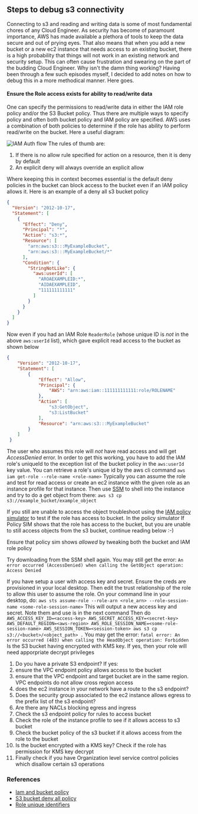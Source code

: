 ## Steps to debug s3 connectivity

Connecting to s3 and reading and writing data is some of most fundamental chores of any Cloud Engineer. 
As security has become of paramount importance, AWS has made available a plethora of tools to keep the data secure and out of prying eyes. That also means that when you add a new bucket 
or a new ec2 instance that needs access to an existing bucket, there is a high probability that things will not work in an existing network and security setup.
This can often cause frustration and swearing on the part of the budding Cloud Engineer. Why isn't the damn thing working? 
Having been through a few such episodes myself, I decided to add notes on how to debug this in a more methodical manner. Here goes.

#### Ensure the Role access exists for ability to read/write data
One can specify the permissions to read/write data in either the IAM role policy and/or the S3 Bucket policy. Thus there are multiple ways to specify policy and often both bucket policy and IAM policy are specified. AWS uses a combination of both policies to determine if the role has ability to perform read/write on the bucket. Here a useful diagram: 

![IAM Auth flow](https://user-images.githubusercontent.com/5314200/113523658-f59aeb80-955d-11eb-9075-35116624412c.png)
The rules of thumb are:
1. If there is no allow rule specified for action on a resource, then it is deny by default
2. An explicit deny will always override an explicit allow

Where keeping this in context becomes essential is the default deny policies in the bucket can block access to the bucket even if an IAM policy allows it.
Here is an example of a deny all s3 bucket policy
```json
{
  "Version": "2012-10-17",
  "Statement": [
    {
      "Effect": "Deny",
      "Principal": "*",
      "Action": "s3:*",
      "Resource": [
        "arn:aws:s3:::MyExampleBucket",
        "arn:aws:s3:::MyExampleBucket/*"
      ],
      "Condition": {
        "StringNotLike": {
          "aws:userId": [
            "AROAEXAMPLEID:*",
            "AIDAEXAMPLEID",
            "111111111111"
          ]
        }
      }
    }
  ]
}
```
Now even if you had an IAM Role `ReaderRole` (whose unique ID is *not* in the above `aws:userId` list), which gave explicit read access to the bucket as shown below
```json
{
    "Version": "2012-10-17",
    "Statement": [
        {
            "Effect": "Allow",
            "Principal": {
                "AWS": "arn:aws:iam::111111111111:role/ROLENAME"
            },
            "Action": [
                "s3:GetObject",
                "s3:ListBucket"
            ],
            "Resource": "arn:aws:s3:::MyExampleBucket"
        }
    ]
 }
```
The user who assumes this role will *not* have read access and will get *AccessDenied* error.
In order to get this working, you have to add the IAM role's uniqueId to the exception list of the bucket policy in the `aws:userId` key value.
You can retrieve a role's unique id by the aws cli command `aws iam get-role --role-name <role-name>`
Typically you can assume the role and test for read access or create an ec2 instance with the given role as an instance profile for that instance.
Then use [SSM](https://docs.aws.amazon.com/systems-manager/latest/userguide/session-manager-working-with-sessions-start.html#start-ec2-console) to shell into the instance and try to do a get object from there: `aws s3 cp s3://example_bucket/example_object`

If you still are unable to access the object troubleshoot using the [IAM policy simulator](https://policysim.aws.amazon.com/) to test if the role has access to bucket.
In the policy simulator 
If Policy SIM shows that the role has access to the bucket, but you are unable to still access objects from the s3 bucket, continue reading below :-) 

Ensure that policy sim shows *allowed* by tweaking both the bucket and IAM role policy

Try downloading from the SSM shell again. 
You may still get the error:
`An error occurred (AccessDenied) when calling the GetObject operation: Access Denied`


If you have setup a user with access key and secret. Ensure the creds are provisioned in your local desktop. Then edit the trust relationship of the role to allow this user to assume the role. 
On your command line in your desktop, do: `aws sts assume-role --role-arn <role_arn> --role-session-name <some-role-session-name>`
This will output a new access key and secret. Note them and use is in the next command
Then do `AWS_ACCESS_KEY_ID=<access-key> AWS_SECRET_ACCESS_KEY=<secret-key> AWS_DEFAULT_REGION=<aws-region> AWS_ROLE_SESSION_NAME=<some-role-session-name> AWS_SESSION_TOKEN=<session-token> aws s3 cp s3://<bucket>/<object_path> .`
You may get the error: `fatal error: An error occurred (403) when calling the HeadObject operation: Forbidden`
Is the S3 bucket having encrypted with KMS key. If yes, then your role will need apporpriate decrypt privileges

1. Do you have a private S3 endpoint? If yes:
  2.  ensure the VPC endpoint policy allows access to tbe bucket
  3.  ensure that the VPC endpoint and target bucket are in the same region. VPC endpoints do not allow cross region access
3. does the ec2 instance in your network have a route to the s3 endpoint?
4. Does the security group associated to the ec2 instance allows egress to the prefix list of the s3 endpoint?
5. Are there any NACLs blocking egress and ingress
6. Check the s3 endpoint policy for rules to access bucket
7. Check the role of the instance profile to see if it allows access to s3 bucket
8. Check the bucket policy of the s3 bucket if it allows access from the role to the bucket
9. Is the bucket encrypted with a KMS key? Check if the role has permission for KMS key decrypt
10. Finally check if you have Organization level service control policies which disallow certain s3 operations

### References
* [Iam and bucket policy](https://aws.amazon.com/blogs/security/iam-policies-and-bucket-policies-and-acls-oh-my-controlling-access-to-s3-resources/)
* [S3 bucket deny all policy](https://aws.amazon.com/blogs/security/how-to-create-a-policy-that-whitelists-access-to-sensitive-amazon-s3-buckets/)
* [Role unique identifiers](https://docs.aws.amazon.com/IAM/latest/UserGuide/reference_identifiers.html#identifiers-unique-ids)
